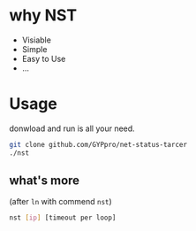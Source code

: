 # why NST

+ Visiable
+ Simple
+ Easy to Use
+ ...


# Usage

donwload and run is all your need.

```bash
git clone github.com/GYPpro/net-status-tarcer
./nst
```
## what's more

(after `ln` with commend `nst`)

```bash
nst [ip] [timeout per loop]
```
